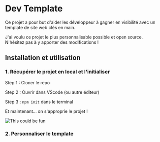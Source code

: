 # Dev Template

Ce projet a pour but d'aider les développeur à gagner en visibilité avec un template de site web clés en main.

J'ai voulu ce projet le plus personnalisable possible et open source. N'hésitez pas à y apporter des modifications !

## Installation et utilisation

### 1. Récupérer le projet en local et l'initialiser

Step 1 : Cloner le repo

Step 2 : Ouvrir dans VScode (ou autre éditeur)

Step 3 : ``` npm init ``` dans le terminal

Et maintenant... on s'approprie le projet !

![This could be fun](http://gph.is/2aX40hq)

### 2. Personnaliser le template
